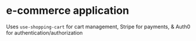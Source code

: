# e-commerce application
Uses `use-shopping-cart` for cart management, Stripe for payments, & Auth0 for authentication/authorization
